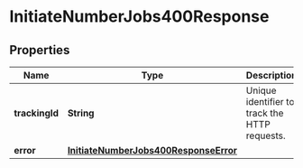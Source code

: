 

# InitiateNumberJobs400Response


## Properties

| Name | Type | Description | Notes |
|------------ | ------------- | ------------- | -------------|
|**trackingId** | **String** | Unique identifier to track the HTTP requests. |  [optional] |
|**error** | [**InitiateNumberJobs400ResponseError**](InitiateNumberJobs400ResponseError.md) |  |  [optional] |



